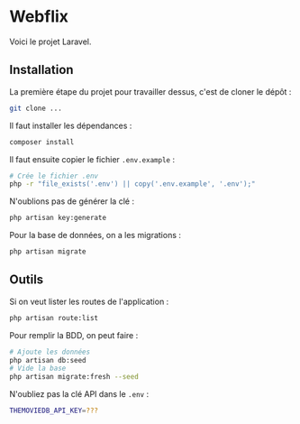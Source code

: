 # Webflix

Voici le projet Laravel.

## Installation

La première étape du projet pour travailler dessus, c'est de cloner le dépôt :

```bash
git clone ...
```

Il faut installer les dépendances :

```bash
composer install
```

Il faut ensuite copier le fichier `.env.example` :

```bash
# Crée le fichier .env
php -r "file_exists('.env') || copy('.env.example', '.env');"
```

N'oublions pas de générer la clé :

```bash
php artisan key:generate
```

Pour la base de données, on a les migrations :

```bash
php artisan migrate
```

## Outils

Si on veut lister les routes de l'application :

```bash
php artisan route:list
```

Pour remplir la BDD, on peut faire :

```bash
# Ajoute les données
php artisan db:seed
# Vide la base
php artisan migrate:fresh --seed
```

N'oubliez pas la clé API dans le `.env` :

```bash
THEMOVIEDB_API_KEY=???
```
